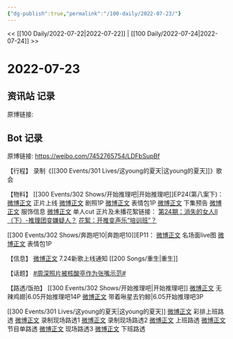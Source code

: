 ```yaml
---
{"dg-publish":true,"permalink":"/100-daily/2022-07-23/"}
---
```



<< [[100 Daily/2022-07-22\|2022-07-22]] | [[100 Daily/2022-07-24\|2022-07-24]] >>

# 2022-07-23

## 资讯站 记录

原博链接:

## Bot 记录

原博链接: https://weibo.com/7452765754/LDFbSupBf

【行程】
录制《[[300 Events/301 Lives/这young的夏天\|这young的夏天]]》歌会

【物料】
[[300 Events/302 Shows/开始推理吧\|开始推理吧]]EP24(第八案下)：
[微博正文](https://weibo.com/2162247381/LDD1lD7mO) 正片上线
[微博正文](https://weibo.com/2162247381/LDAPkgtXr) 剧照1P
[微博正文](https://weibo.com/2162247381/LDBdA4jIV) 表情包1P
[微博正文](https://weibo.com/2162247381/LDD4M6RMQ) 下集预告
[微博正文](https://weibo.com/7710473200/LDC8jDCkY) 服饰信息
[微博正文](https://weibo.com/1371117067/LDDIs6gAb) 单人cut
正片及未播花絮链接：
[第24期：消失的女人Ⅱ（下）-推理团变嫌疑人？](https://weibo.cn/sinaurl?u=https%3A%2F%2Fv.qq.com%2Fx%2Fcover%2Fmzc00200nx9tp89%2Ft0043oteixb.html)
[花絮：开推变声乐“培训班”？](https://weibo.cn/sinaurl?u=https%3A%2F%2Fm.v.qq.com%2Fx%2Fm%2Fplay%3Fvid%3Dj00431wkj5m%26cid%3Dmzc00200nx9tp89%26url_from%3Dshare%26second_share%3D0%26share_from%3Dwxf%26pgid%3Dpage_detail%26mod_id%3Dmod_toolbar_new)

[[300 Events/302 Shows/奔跑吧10\|奔跑吧10]]EP11：
[微博正文](https://weibo.com/5242381821/LDAPeDrne) 名场面live图
[微博正文](https://weibo.com/5242381821/LDCoFaZ8R) 表情包1P

【信息】
[微博正文](http://weibo.com/5248300719/LDEst71L0) 7.24新歌上线通知 [[200 Songs/重生\|重生]]

【话题】
[#周深照片被核酸亭作为张嘴示范#](https://s.weibo.com/weibo?q=%23%E5%91%A8%E6%B7%B1%E7%85%A7%E7%89%87%E8%A2%AB%E6%A0%B8%E9%85%B8%E4%BA%AD%E4%BD%9C%E4%B8%BA%E5%BC%A0%E5%98%B4%E7%A4%BA%E8%8C%83%23)

【路透/饭拍】
[[300 Events/302 Shows/开始推理吧\|开始推理吧]]
[微博正文](http://weibo.com/7495641082/LDDNjdGOR) 无辣鸡翅|6.05开始推理吧14P
[微博正文](http://weibo.com/3246571812/LDDNqBRIt) 带着啾星去钓鲸|6.05开始推理吧3P

[[300 Events/301 Lives/这young的夏天\|这young的夏天]]
[微博正文](http://weibo.com/5927465467/LDEyr16LR) 彩排上班路透
[微博正文](http://weibo.com/5927465467/LDEIbk2W6) 录制现场路透1
[微博正文](http://weibo.com/5927465467/LDEUGmmV5) 录制现场路透2
[微博正文](http://weibo.com/5785578551/LDEE5s6U9) 上班路透
[微博正文](http://weibo.com/6838541957/LDESmqXNK) 节目单路透
[微博正文](http://weibo.com/2284245305/LDF9jhCsu) 现场路透3
[微博正文](https://m.weibo.cn/7330448895/4794541514692561) 下班路透
